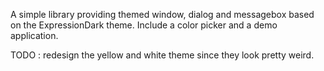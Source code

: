 A simple library providing themed window, dialog and messagebox based on the ExpressionDark theme.
Include a color picker and a demo application.

TODO : redesign the yellow and white theme since they look pretty weird.